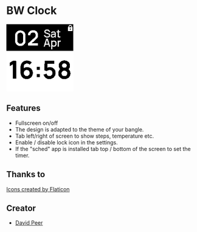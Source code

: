 # BW Clock

![](screenshot.png)

## Features
- Fullscreen on/off
- The design is adapted to the theme of your bangle.
- Tab left/right of screen to show steps, temperature etc.
- Enable / disable lock icon in the settings.
- If the "sched" app is installed tab top / bottom of the screen to set the timer.

## Thanks to
<a href="https://www.flaticon.com/free-icons/" title="Icons">Icons created by Flaticon</a>

## Creator
- [David Peer](https://github.com/peerdavid)
